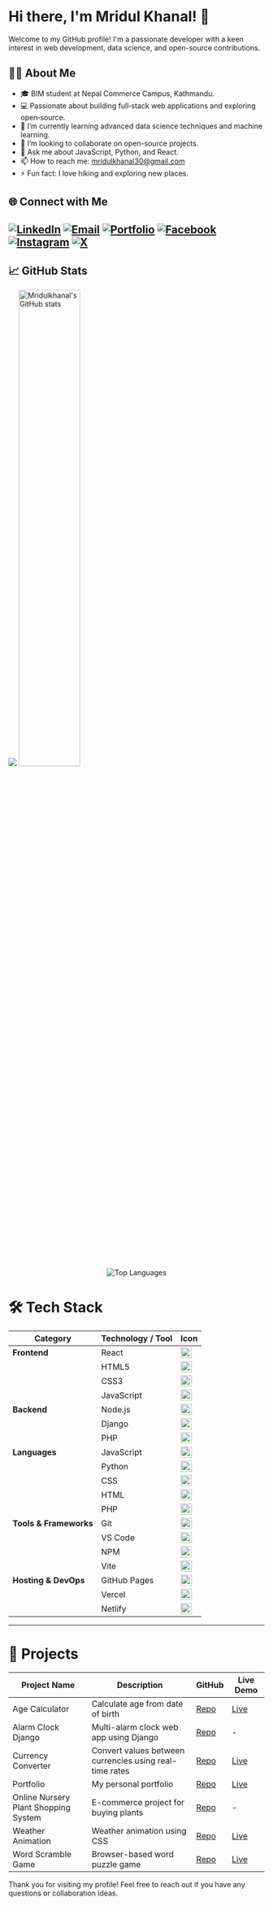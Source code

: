 # Hi there, I'm Mridul Khanal! 👋

Welcome to my GitHub profile! I'm a passionate developer with a keen interest in web development, data science, and open-source contributions.

## 🧑‍💻 About Me

- 🎓 BIM student at Nepal Commerce Campus, Kathmandu.
- 💻 Passionate about building full‑stack web applications and exploring open‑source.
- 🌱 I’m currently learning advanced data science techniques and machine learning.
- 👯 I’m looking to collaborate on open-source projects.
- 💬 Ask me about JavaScript, Python, and React.
- 📫 How to reach me: [mridulkhanal30@gmail.com](mailto:mridulkhanal30@gmail.com)
- ⚡ Fun fact: I love hiking and exploring new places.

## 🌐 Connect with Me

[![LinkedIn](https://img.shields.io/badge/-LinkedIn-0078d4?style=flat-square&logo=linkedin&logoColor=white)](https://www.linkedin.com/in/mridul-khanal-686028304/)
[![Email](https://img.shields.io/badge/-Email-D14836?style=flat-square&logo=gmail&logoColor=white)](mailto:khanalmridul30@gmail.com)
[![Portfolio](https://img.shields.io/badge/-Portfolio-24292e?style=flat-square&logo=github&logoColor=white)](https://mridulkhanal.com.np)
[![Facebook](https://img.shields.io/badge/Facebook-%231877F2.svg?logo=Facebook&logoColor=white)](https://www.facebook.com/mrdula.khanala)
[![Instagram](https://img.shields.io/badge/Instagram-%23E4405F.svg?logo=Instagram&logoColor=white)](https://www.instagram.com/khanal.mridul/)
[![X](https://img.shields.io/badge/X-black.svg?logo=X&logoColor=white)](https://x.com/Mridulkhanal9)
---

## 📈 GitHub Stats
![](https://nirzak-streak-stats.vercel.app/?user=Mridulkhanal&theme=dark&hide_border=false)
  <img src="https://github-readme-stats.vercel.app/api?username=Mridulkhanal&show_icons=true&theme=radical" alt="Mridulkhanal's GitHub stats" width="49%" />
<p align="center">
  <img src="https://github-readme-stats.vercel.app/api/top-langs/?username=Mridulkhanal&layout=compact&theme=radical" alt="Top Languages" />
</p>


# 🛠️ Tech Stack

| Category       | Technology / Tool          | Icon                                                                                                                                                  |
|----------------|---------------------------|-------------------------------------------------------------------------------------------------------------------------------------------------------|
| **Frontend**   | React                     | <img src="https://cdn.jsdelivr.net/gh/devicons/devicon/icons/react/react-original.svg" alt="React" width="22"/>                                       |
|                | HTML5                     | <img src="https://cdn.jsdelivr.net/gh/devicons/devicon/icons/html5/html5-original.svg" alt="HTML5" width="22"/>                                       |
|                | CSS3                      | <img src="https://cdn.jsdelivr.net/gh/devicons/devicon/icons/css3/css3-original.svg" alt="CSS3" width="22"/>                                          |
|                | JavaScript                | <img src="https://cdn.jsdelivr.net/gh/devicons/devicon/icons/javascript/javascript-original.svg" alt="JavaScript" width="22"/>                        |
| **Backend**    | Node.js                   | <img src="https://cdn.jsdelivr.net/gh/devicons/devicon/icons/nodejs/nodejs-original.svg" alt="Node.js" width="22"/>                                   |
|                | Django                    | <img src="https://cdn.jsdelivr.net/gh/devicons/devicon/icons/django/django-plain.svg" alt="Django" width="22"/>                                       |
|                | PHP                       | <img src="https://cdn.jsdelivr.net/gh/devicons/devicon/icons/php/php-original.svg" alt="PHP" width="22"/>                                             |
| **Languages**  | JavaScript                | <img src="https://cdn.jsdelivr.net/gh/devicons/devicon/icons/javascript/javascript-original.svg" alt="JavaScript" width="22"/>                        |
|                | Python                    | <img src="https://cdn.jsdelivr.net/gh/devicons/devicon/icons/python/python-original.svg" alt="Python" width="22"/>                                    |
|                | CSS                       | <img src="https://cdn.jsdelivr.net/gh/devicons/devicon/icons/css3/css3-original.svg" alt="CSS3" width="22"/>                                          |
|                | HTML                      | <img src="https://cdn.jsdelivr.net/gh/devicons/devicon/icons/html5/html5-original.svg" alt="HTML5" width="22"/>                                       |
|                | PHP                       | <img src="https://cdn.jsdelivr.net/gh/devicons/devicon/icons/php/php-original.svg" alt="PHP" width="22"/>                                             |
| **Tools & Frameworks** | Git                | <img src="https://cdn.jsdelivr.net/gh/devicons/devicon/icons/git/git-original.svg" alt="Git" width="22"/>                                             |
|                | VS Code                   | <img src="https://cdn.jsdelivr.net/gh/devicons/devicon/icons/vscode/vscode-original.svg" alt="VS Code" width="22"/>                                   |
|                | NPM                       | <img src="https://cdn.jsdelivr.net/gh/devicons/devicon/icons/npm/npm-original-wordmark.svg" alt="NPM" width="22"/>                                    |
|                | Vite                      | <img src="https://cdn.jsdelivr.net/gh/devicons/devicon/icons/vite/vite-original.svg" alt="Vite" width="22"/>                                          |
| **Hosting & DevOps** | GitHub Pages         | <img src="https://cdn.jsdelivr.net/gh/devicons/devicon/icons/github/github-original.svg" alt="GitHub" width="22"/>                                    |
|                | Vercel                    | <img src="https://cdn.jsdelivr.net/gh/devicons/devicon/icons/vercel/vercel-original.svg" alt="Vercel" width="22"/>                                    |
|                | Netlify                   | <img src="https://cdn.jsdelivr.net/gh/devicons/devicon/icons/netlify/netlify-original.svg" alt="Netlify" width="22"/>                                 |

---
  
# 🚀 Projects



| Project Name | Description | GitHub | Live Demo |
|--------------|-------------|--------|-----------|
| Age Calculator | Calculate age from date of birth | [Repo](https://github.com/Mridulkhanal/age-calculator) | [Live](https://age-calculator-smoky-mu.vercel.app) |
| Alarm Clock Django | Multi-alarm clock web app using Django | [Repo](https://github.com/Mridulkhanal/alarm-clock-django) | - |
| Currency Converter | Convert values between currencies using real-time rates | [Repo](https://github.com/Mridulkhanal/currency-converter) | [Live](https://currency-converter-dusky-sigma-75.vercel.app) |
| Portfolio | My personal portfolio | [Repo](https://github.com/Mridulkhanal/my-portfolio) | [Live](https://www.mridulkhanal.com.np/) |
| Online Nursery Plant Shopping System | E-commerce project for buying plants | [Repo](https://github.com/Mridulkhanal/online-nursery-plant-shopping-system) | - |
| Weather Animation | Weather animation using CSS | [Repo](https://github.com/Mridulkhanal/Weather-Animation) | [Live](https://weather-animation-topaz.vercel.app) |
| Word Scramble Game | Browser-based word puzzle game | [Repo](https://github.com/Mridulkhanal/Word-Scramble-Game) | [Live](https://word-scramble-game-zeta.vercel.app) |



Thank you for visiting my profile! Feel free to reach out if you have any questions or collaboration ideas.

